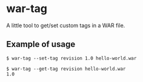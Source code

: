 # war-tag

A little tool to get/set custom tags in a WAR file.


## Example of usage

```
$ war-tag --set-tag revision 1.0 hello-world.war

$ war-tag --get-tag revision hello-world.war
1.0
```

